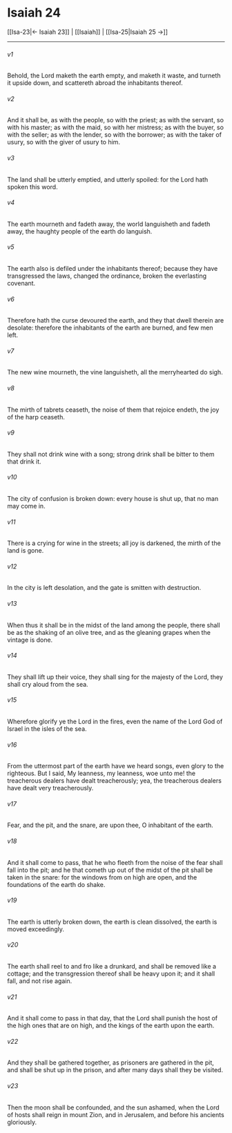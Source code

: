 # Isaiah 24

[[Isa-23|← Isaiah 23]] | [[Isaiah]] | [[Isa-25|Isaiah 25 →]]
***

###### v1
Behold, the Lord maketh the earth empty, and maketh it waste, and turneth it upside down, and scattereth abroad the inhabitants thereof.
###### v2
And it shall be, as with the people, so with the priest; as with the servant, so with his master; as with the maid, so with her mistress; as with the buyer, so with the seller; as with the lender, so with the borrower; as with the taker of usury, so with the giver of usury to him.
###### v3
The land shall be utterly emptied, and utterly spoiled: for the Lord hath spoken this word.
###### v4
The earth mourneth and fadeth away, the world languisheth and fadeth away, the haughty people of the earth do languish.
###### v5
The earth also is defiled under the inhabitants thereof; because they have transgressed the laws, changed the ordinance, broken the everlasting covenant.
###### v6
Therefore hath the curse devoured the earth, and they that dwell therein are desolate: therefore the inhabitants of the earth are burned, and few men left.
###### v7
The new wine mourneth, the vine languisheth, all the merryhearted do sigh.
###### v8
The mirth of tabrets ceaseth, the noise of them that rejoice endeth, the joy of the harp ceaseth.
###### v9
They shall not drink wine with a song; strong drink shall be bitter to them that drink it.
###### v10
The city of confusion is broken down: every house is shut up, that no man may come in.
###### v11
There is a crying for wine in the streets; all joy is darkened, the mirth of the land is gone.
###### v12
In the city is left desolation, and the gate is smitten with destruction.
###### v13
When thus it shall be in the midst of the land among the people, there shall be as the shaking of an olive tree, and as the gleaning grapes when the vintage is done.
###### v14
They shall lift up their voice, they shall sing for the majesty of the Lord, they shall cry aloud from the sea.
###### v15
Wherefore glorify ye the Lord in the fires, even the name of the Lord God of Israel in the isles of the sea.
###### v16
From the uttermost part of the earth have we heard songs, even glory to the righteous. But I said, My leanness, my leanness, woe unto me! the treacherous dealers have dealt treacherously; yea, the treacherous dealers have dealt very treacherously.
###### v17
Fear, and the pit, and the snare, are upon thee, O inhabitant of the earth.
###### v18
And it shall come to pass, that he who fleeth from the noise of the fear shall fall into the pit; and he that cometh up out of the midst of the pit shall be taken in the snare: for the windows from on high are open, and the foundations of the earth do shake.
###### v19
The earth is utterly broken down, the earth is clean dissolved, the earth is moved exceedingly.
###### v20
The earth shall reel to and fro like a drunkard, and shall be removed like a cottage; and the transgression thereof shall be heavy upon it; and it shall fall, and not rise again.
###### v21
And it shall come to pass in that day, that the Lord shall punish the host of the high ones that are on high, and the kings of the earth upon the earth.
###### v22
And they shall be gathered together, as prisoners are gathered in the pit, and shall be shut up in the prison, and after many days shall they be visited.
###### v23
Then the moon shall be confounded, and the sun ashamed, when the Lord of hosts shall reign in mount Zion, and in Jerusalem, and before his ancients gloriously. 
